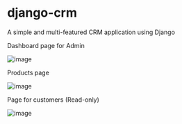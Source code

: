 # django-crm
A simple and multi-featured CRM application using Django

Dashboard page for Admin

![image](https://user-images.githubusercontent.com/85643213/205052089-83cbb96b-9b1c-40bf-856b-f60b91f88f26.png)

Products page

![image](https://user-images.githubusercontent.com/85643213/205052219-775a2ac6-8247-4e92-8c2a-8dca710301ad.png)

Page for customers (Read-only)

![image](https://user-images.githubusercontent.com/85643213/205056748-28615586-4cbf-40ed-818a-dbcb80b05e6a.png)

